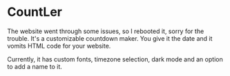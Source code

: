 # CountLer
The website went through some issues, so I rebooted it, sorry for the trouble.
It's a customizable countdown maker. You give it the date and it vomits HTML code
for your website.

Currently, it has custom fonts, timezone selection, dark mode and an option to add a name to it.
